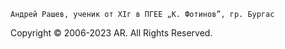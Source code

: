 
    Андрей Рашев, ученик от XIг в ПГЕЕ „К. Фотинов”, гр. Бургас

Copyright © 2006-2023 AR. All Rights Reserved.
